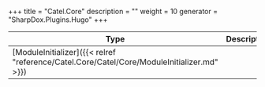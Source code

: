 

+++
title = "Catel.Core" 
description = ""
weight = 10
generator = "SharpDox.Plugins.Hugo"
+++

Type|Description
---|---
[ModuleInitializer]({{&lt; relref "reference/Catel.Core/Catel/Core/ModuleInitializer.md" &gt;}})| 


